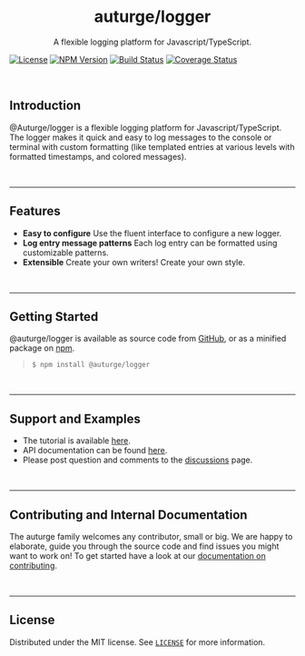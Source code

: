 # <h1 id="top" align="center">auturge/logger</h1> #

<p align="center">
  A flexible logging platform for Javascript/TypeScript.
</p>

[![License][license-image]][license-url]
[![NPM Version][npm-image]][npm-url]
[![Build Status][travis-image]][travis-url]
[![Coverage Status][coveralls-image]][coveralls-url]

<br>

## Introduction ##

@Auturge/logger is a flexible logging platform for Javascript/TypeScript.
The logger makes it quick and easy to log messages to the console or terminal with custom formatting (like templated entries at various levels with formatted timestamps, and colored messages).

<br>

----

## Features ##

- **Easy to configure**
  Use the fluent interface to configure a new logger.
- **Log entry message patterns**
  Each log entry can be formatted using customizable patterns.
- **Extensible**
  Create your own writers! Create your own style.

<br>

----

## Getting Started ##

@auturge/logger is available as source code from [GitHub][github-url], or as a minified package on [npm][npm-url].

> ```shell
> $ npm install @auturge/logger
> ```

<br>

----

## Support and Examples ##

- The tutorial is available [here](./docs/tutorial#top).
- API documentation can be found [here](./docs/api#top).
- Please post question and comments to the [discussions][discussions] page.

<br>

----

## Contributing and Internal Documentation ##

The auturge family welcomes any contributor, small or big. We are happy to elaborate, guide you through the source code and find issues you might want to work on! To get started have a look at our [documentation on contributing][contributing].

<br>

----

## License ##

Distributed under the MIT license. See [`LICENSE`][license] for more information.

<br>

[home]: https://github.com/auturge/logger#readme
[discussions]: https://github.com/auturge/logger/discussions/
[github-url]: https://github.com/auturge/logger

[auturge-github-homepage]: https://github.com/auturge/auturge
[contributing]: https://github.com/auturge/auturge/blob/master/docs/CONTRIBUTING.md

[license]: https://github.com/auturge/auturge/blob/master/LICENSE
[license-image]: http://img.shields.io/:license-mit-blue.svg?style=flat-square
[license-url]: http://badges.mit-license.org
[npm-image]: https://img.shields.io/npm/v/@auturge/logger.svg
[npm-url]: https://www.npmjs.com/package/@auturge/logger
[travis-image]: https://travis-ci.com/auturge/logger.svg?branch=master
[travis-url]: https://travis-ci.com/github/auturge/logger
[coveralls-image]: https://coveralls.io/repos/github/auturge/logger/badge.svg?branch=master
[coveralls-url]: https://coveralls.io/github/auturge/logger?branch=master
